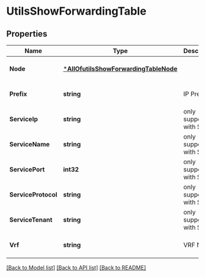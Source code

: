 # UtilsShowForwardingTable

## Properties
Name | Type | Description | Notes
------------ | ------------- | ------------- | -------------
**Node** | [***AllOfutilsShowForwardingTableNode**](AllOfutilsShowForwardingTableNode.md) |  | [optional] [default to null]
**Prefix** | **string** | IP Prefix | [optional] [default to null]
**ServiceIp** | **string** | only supported with SSR | [optional] [default to null]
**ServiceName** | **string** | only supported with SSR | [optional] [default to null]
**ServicePort** | **int32** | only supported with SSR | [optional] [default to null]
**ServiceProtocol** | **string** | only supported with SSR | [optional] [default to null]
**ServiceTenant** | **string** | only supported with SSR | [optional] [default to null]
**Vrf** | **string** | VRF Name | [optional] [default to null]

[[Back to Model list]](../README.md#documentation-for-models) [[Back to API list]](../README.md#documentation-for-api-endpoints) [[Back to README]](../README.md)

